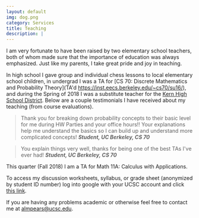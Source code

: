```yaml
---
layout: default
img: dog.png
category: Services
title: Teaching
description: |
---
```

I am very fortunate to have been raised by two elementary school teachers,
both of whom made sure that the importance of education was always emphasized.
Just like my parents, I take great pride and joy in teaching.

In high school I gave group and individual chess lessons to
local elementary school children, in undergrad I was a TA for
[CS 70: Discrete Mathematics and Probability Theory](TA'd https://inst.eecs.berkeley.edu/~cs70/su16/),
and during the Spring of 2018 I was a substitute teacher for the [Kern High
School District](https://www.kernhigh.org/). Below are a couple testimonials I
have received about my teaching (from course evaluations).

> Thank you for breaking down probability concepts to their basic level for me
> during HW Parties and your office hours!! Your explanations help me
> understand the basics so I can build up and understand more complicated
> concepts! <cite> **Student, UC Berkeley, CS 70** </cite>

> You explain things very well, thanks for being one of the best TAs I've ever
> had! <cite> **Student, UC Berkeley, CS 70** </cite>

This quarter (Fall 2018) I am a TA for Math 11A: Calculus with Applications.

To access my discussion worksheets, syllabus, or grade sheet (anonymized by
student ID number) log into google with your UCSC account and click
[this
link](https://drive.google.com/open?id=1lvEmqU1ujKOiRgFSsrhz7Syg8RMaGCzl).

If you are having any problems academic or otherwise feel free to contact me at
[almpears@ucsc.edu](almpears@ucsc.edu).
